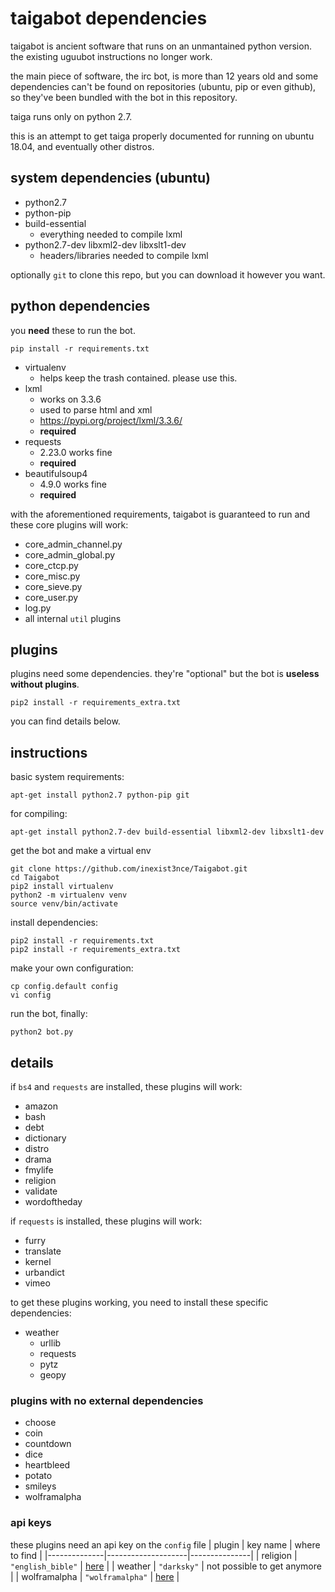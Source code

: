 # taigabot dependencies
taigabot is ancient software that runs on an unmantained python version. the existing uguubot instructions no longer work.

the main piece of software, the irc bot, is more than 12 years old and some dependencies can't be found on repositories (ubuntu, pip or even github), so they've been bundled with the bot in this repository.

taiga runs only on python 2.7.

this is an attempt to get taiga properly documented for running on ubuntu 18.04, and eventually other distros.

## system dependencies (ubuntu)
- python2.7
- python-pip
- build-essential
  - everything needed to compile lxml
- python2.7-dev libxml2-dev libxslt1-dev
  - headers/libraries needed to compile lxml

optionally `git` to clone this repo, but you can download it however you want.

## python dependencies
you __need__ these to run the bot.

    pip install -r requirements.txt

- virtualenv
  - helps keep the trash contained. please use this.
- lxml
  - works on 3.3.6
  - used to parse html and xml
  - https://pypi.org/project/lxml/3.3.6/
  - __required__
- requests
  - 2.23.0 works fine
  - __required__
- beautifulsoup4
  - 4.9.0 works fine
  - __required__

with the aforementioned requirements, taigabot is guaranteed to run and these core plugins will work:
- core_admin_channel.py
- core_admin_global.py
- core_ctcp.py
- core_misc.py
- core_sieve.py
- core_user.py
- log.py
- all internal `util` plugins

## plugins
plugins need some dependencies. they're "optional" but the bot is __useless without plugins__.

    pip2 install -r requirements_extra.txt

you can find details below.

## instructions
basic system requirements:

    apt-get install python2.7 python-pip git

for compiling:

    apt-get install python2.7-dev build-essential libxml2-dev libxslt1-dev

get the bot and make a virtual env

    git clone https://github.com/inexist3nce/Taigabot.git
    cd Taigabot
    pip2 install virtualenv
    python2 -m virtualenv venv
    source venv/bin/activate

install dependencies:

    pip2 install -r requirements.txt
    pip2 install -r requirements_extra.txt

make your own configuration:

    cp config.default config
    vi config

run the bot, finally:

    python2 bot.py


## details
if `bs4` and `requests` are installed, these plugins will work:
- amazon
- bash
- debt
- dictionary
- distro
- drama
- fmylife
- religion
- validate
- wordoftheday

if `requests` is installed, these plugins will work:
- furry
- translate
- kernel
- urbandict
- vimeo

to get these plugins working, you need to install these specific dependencies:
- weather
  - urllib
  - requests
  - pytz
  - geopy

### plugins with no external dependencies
- choose
- coin
- countdown
- dice
- heartbleed
- potato
- smileys
- wolframalpha

### api keys
these plugins need an api key on the `config` file
| plugin       | key name           | where to find |
|--------------|--------------------|---------------|
| religion     | `"english_bible"`  | [here](https://api.esv.org/docs/) |
| weather      | `"darksky"`        | not possible to get anymore |
| wolframalpha | `"wolframalpha"`   | [here](https://products.wolframalpha.com/api/) |
